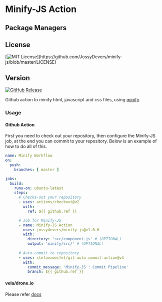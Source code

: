 # Minify-JS Action

## Package Managers

## License
[![MIT License](https://img.shields.io/apm/l/atomic-design-ui.svg?)](https://github.com/JossyDevers/minify-js/blob/master/LICENSE) 

## Version
[![GitHub Release](https://img.shields.io/github/v/release/jossydevers/minify-js)]()

Github action to minify html, javascript and css files, using [minify](https://www.npmjs.com/package/minify).

### Usage
#### Github Action
First you need to check out your repository, then configure the Minify-JS job, at the end you can commit to your repository.
Below is an example of how to do all of this.

```yaml
name: Minify Workflow
on:
  push:
    branches: [ master ]

jobs:
  build:
    runs-on: ubuntu-latest
    steps:
      # Checks-out your repository
      - uses: actions/checkout@v2
        with:
          ref: ${{ github.ref }}

      # Job for Minify-JS
      - name: Minify-JS Action
        uses: jossydevers/minify-js@v1.0.0
        with:
          directory: 'src/component.js' # (OPTIONAL)
          output: 'minify/src/' # (OPTIONAL)
          
      # Auto-commit to repository
      - uses: stefanzweifel/git-auto-commit-action@v4
        with:
          commit_message: 'Minify-JS : Commit Pipeline'
          branch: ${{ github.ref }}
```

#### vela/drone.io
Please refer [docs](DOCS.md)